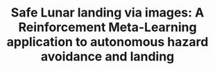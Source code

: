 ---
title: "Safe Lunar landing via images: A Reinforcement Meta-Learning application to autonomous hazard avoidance and landing"
excerpt_separator: "<!--more-->"
categories:
  - Reinforcement Learning
tags:
  - RL
  - Landing
  - Computer Vision
header:
  teaser: /assets/images/Conf/LakeTahoe/a.gif
published: true
---